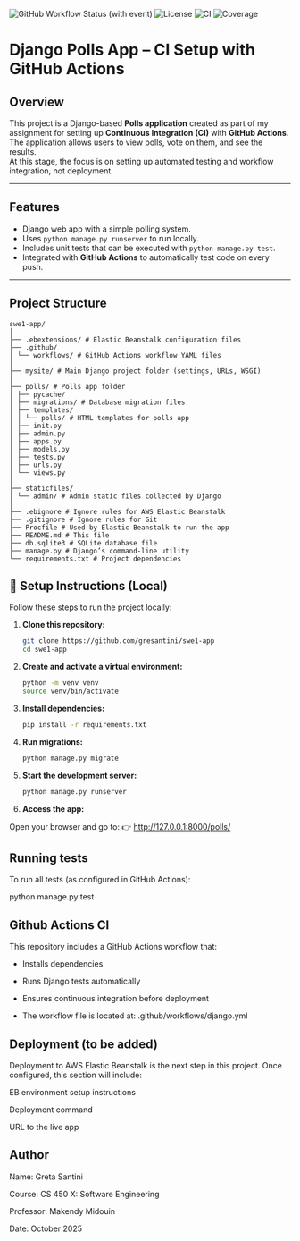 ![GitHub Workflow Status (with event)](https://github.com/gresantini/swe1-app/actions/workflows/django.yml/badge.svg)
![License](https://img.shields.io/badge/license-MIT-yellow.svg)
![CI](https://img.shields.io/github/actions/workflow/status/gresantini/swe1-app/django.yml?label=CI%20Build&logo=github)
![Coverage](https://img.shields.io/badge/coverage-pending-yellow.svg)




# Django Polls App – CI Setup with GitHub Actions

## Overview
This project is a Django-based **Polls application** created as part of my assignment for setting up **Continuous Integration (CI)** with **GitHub Actions**.  
The application allows users to view polls, vote on them, and see the results.  
At this stage, the focus is on setting up automated testing and workflow integration, not deployment.

---

## Features
- Django web app with a simple polling system.
- Uses `python manage.py runserver` to run locally.
- Includes unit tests that can be executed with `python manage.py test`.
- Integrated with **GitHub Actions** to automatically test code on every push.

---
## Project Structure
```
swe1-app/
│
├── .ebextensions/ # Elastic Beanstalk configuration files
├── .github/
│ └── workflows/ # GitHub Actions workflow YAML files
│
├── mysite/ # Main Django project folder (settings, URLs, WSGI)
│
├── polls/ # Polls app folder
│ ├── pycache/
│ ├── migrations/ # Database migration files
│ ├── templates/
│ │ └── polls/ # HTML templates for polls app
│ ├── init.py
│ ├── admin.py
│ ├── apps.py
│ ├── models.py
│ ├── tests.py
│ ├── urls.py
│ └── views.py
│
├── staticfiles/
│ └── admin/ # Admin static files collected by Django
│
├── .ebignore # Ignore rules for AWS Elastic Beanstalk
├── .gitignore # Ignore rules for Git
├── Procfile # Used by Elastic Beanstalk to run the app
├── README.md # This file
├── db.sqlite3 # SQLite database file
├── manage.py # Django’s command-line utility
└── requirements.txt # Project dependencies
```
## 🚀 Setup Instructions (Local)

Follow these steps to run the project locally:

1. **Clone this repository:**
   ```bash
   git clone https://github.com/gresantini/swe1-app
   cd swe1-app
2. **Create and activate a virtual environment:**
   ```bash
   python -m venv venv
   source venv/bin/activate

4. **Install dependencies:**
   ```bash
   pip install -r requirements.txt

6. **Run migrations:**
   ```bash
   python manage.py migrate

8. **Start the development server:**
   ```bash
   python manage.py runserver
   
10. **Access the app:**
    
   Open your browser and go to:
👉 http://127.0.0.1:8000/polls/




## Running tests
To run all tests (as configured in GitHub Actions):

python manage.py test

## Github Actions CI
This repository includes a GitHub Actions workflow that:

- Installs dependencies

- Runs Django tests automatically

- Ensures continuous integration before deployment

- The workflow file is located at: .github/workflows/django.yml



## Deployment (to be added)
Deployment to AWS Elastic Beanstalk is the next step in this project.
Once configured, this section will include:

EB environment setup instructions

Deployment command

URL to the live app


## Author

Name: Greta Santini

Course: CS 450 X: Software Engineering

Professor: Makendy Midouin

Date: October 2025
